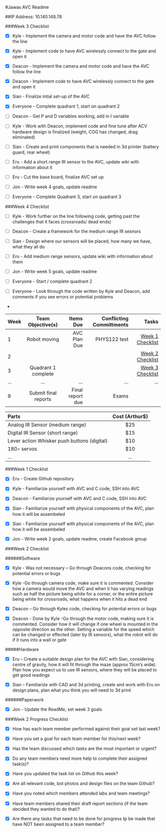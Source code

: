 #Jawas AVC Readme

##IP Address: 10.140.148.78

###Week 3 Checklist

- [x] Kyle - Implement the camera  and motor code and have the AVC follow the line
- [x] Kyle - Implement code to have AVC wirelessly connect to the gate and open it
- [x] Deacon - Implement the camera and motor code and have the AVC follow the line
- [x] Deacon - Implement code to have AVC wirelessly connect to the gate and open it
- [x] Sian - Finalize intial set-up of the AVC
- [x] Everyone - Complete quadrant 1, start on quadrant 2

- [ ] Deacon - Get P and D variables working, add in I variable
- [ ] Kyle - Work with Deacon, implement code and fine tune after ACV hardware design is finalized (weight, COG has changed, drag eliminated)
- [ ] Sian - Create and print components that is needed in 3d printer (battery guard, rear wheel)
- [ ] Eru - Add a short range IR sensor to the AVC, update wiki with information about it
- [ ] Eru - Cut the base board, finalize AVC set up
- [ ] Jon - Write week 4 goals, update readme
- [ ] Everyone - Complete Quadrant 3, start on quadrant 3


###Week 4 Checklist

- [ ] Kyle - Work further on the line following code, getting past the challenges that it faces (crossroads/ dead ends)
- [ ] Deacon - Create a framework for the medium range IR sesnors
- [ ] Sian - Design where our sensors will be placed, how many we have, what they all do
- [ ] Eru - Add medium range sensors, update wiki with information about them
- [ ] Jon - Write week 5 goals, update readme
- [ ] Everyone - Start / complete quadrant 2
- [ ] Everyone - Look through the code written by Kyle and Deacon, add comments if you see errors or potential problems


- 
| Week  | Team Objective(s)  | Items Due | Conflicting Committments | Tasks |
| :------------ |:---------------:| ------: | ------: | ------: |
| 1   | Robot moving | AVC Plan Due | PHYS122 test | [Week 1 Checklist](#week-1-checklist) | 
| 2   |  |  | | [Week 2 Checklist](#week-2-checklist) |
| 3   | Quadrant 1 complete |  | | [Week 3 Checklist](#week-3-checklist) |
| ...     | ... | ... | ... | ... |
| 9   | Submit final reports | Final report due | Exams | |



| Parts  | Cost (Arthur$)  |
| :------------ |:---------------:| 
| Analog IR Sensor (medium range) | $25 | 
| Digital IR Sensor (short range) | $15 |
| Lever action Whisker push buttons (digital) | $10 |
| 180◦ servos | $10 |
| ...      | ... |


###Week 1 Checklist

- [x] Eru - Create Github repository
- [x] Kyle - Familiarize yourself with AVC and C code, SSH into AVC
- [x] Deacon - Familiarize yourself with AVC and C code, SSH into AVC
- [x] Sian - Familiarize yourself with physical components of the AVC, plan how it will be assembeled
- [x] Sian - Familiarize yourself with physical components of the AVC, plan how it will be assembeled
- [x] Jon - Write week 2 goals, update readme, create Facebook group


###Week 2 Checklist

######Software
- [x] Kyle - Was not necessary – Go through Deacons code, checking for potential errors or bugs

- [x] Kyle -Go through camera code, make sure it is commented. Consider how a camera would move the AVC and when it has varying readings such as half the picture being white for a corner, or the entire picture being white for crossroads, what happens when it hits a dead end

- [x] Deacon – Go through Kyles code, checking for potential errors or bugs

- [x] Deacon - Done by Kyle -Go through the motor code, making sure it is commented. Consider how it will change if one wheel is mounted in the opposite direction as the other. Setting a variable for the speed which can be changed or effected (later by IR sensors), what the robot will do if it runs into a wall or gate 

#####Hardware
- [x] Eru – Create a suitable design plan for the AVC with Sian, considering centre of gravity, how it will fit through the maze (approx 15cm’s wide). Plan how you expect us to use IR sensors, where they will be placed to get good readings

- [x] Sian – Familiarize with CAD and 3d printing, create and work with Eru on design plans, plan what you think you will need to 3d print

######Paperwork

- [x] Jon - Update the ReadMe, set week 3 goals


###Week 2 Progress Checklist
- [x] How has each team member performed against their goal set last week?
- [x] Have you set a goal for each team member for this/next week?
- [x] Has the team discussed which tasks are the most important or urgent?
- [x] Do any team members need more help to complete their assigned task(s)?
- [x] Have you updated the task list on Github this week?
- [x] Are all relevant code, bot photos and design files on the team Github?
- [x] Have you noted which members attended labs and team meetings?
- [x] Have team members shared their draft report sections (if the team decided they wanted to do that)?
- [x] Are there any tasks that need to be done for progress tp be made that have NOT been assigned to a team member?

